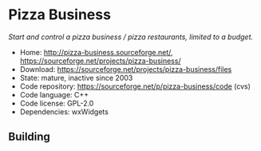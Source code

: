 # Pizza Business

_Start and control a pizza business / pizza restaurants, limited to a budget._

- Home: http://pizza-business.sourceforge.net/, https://sourceforge.net/projects/pizza-business/
- Download: https://sourceforge.net/projects/pizza-business/files
- State: mature, inactive since 2003
- Code repository: https://sourceforge.net/p/pizza-business/code (cvs)
- Code language: C++
- Code license: GPL-2.0
- Dependencies: wxWidgets

## Building


